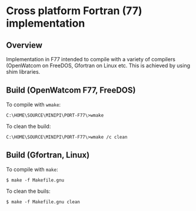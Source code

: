 # Cross platform Fortran (77) implementation 

## Overview

Implementation in F77 intended to compile with a variety of compilers (OpenWatcom on FreeDOS, Gfortran on Linux etc.  This is achieved by using shim libraries.

## Build (OpenWatcom F77, FreeDOS)

To compile with `wmake`:

```none
C:\HOME\SOURCE\MINIPI\PORT-F77\>wmake
```

To clean the build:

```none
C:\HOME\SOURCE\MINIPI\PORT-F77\>wmake /c clean
```

## Build (Gfortran, Linux)

To compile with `make`:

```none
$ make -f Makefile.gnu 
```

To clean the buils:

```none
$ make -f Makefile.gnu clean
```

